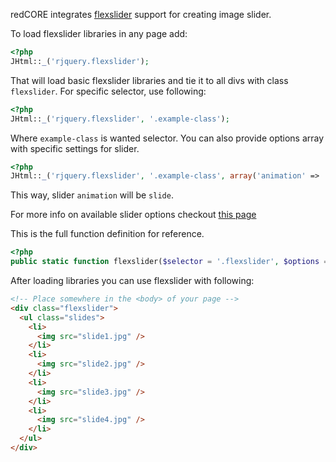 redCORE integrates [flexslider](https://github.com/woothemes/flexslider) support for creating image slider.

To load flexslider libraries in any page add:


```php
<?php 
JHtml::_('rjquery.flexslider');
```
That will load basic flexslider libraries and tie it to all divs with class `flexslider`.
For specific selector, use following:

```php
<?php 
JHtml::_('rjquery.flexslider', '.example-class');
```
Where `example-class` is wanted selector.
You can also provide options array with specific settings for slider.

```php
<?php 
JHtml::_('rjquery.flexslider', '.example-class', array('animation' => 'slide'));
```
This way, slider `animation` will be `slide`.

For more info on available slider options checkout [this page](https://github.com/woothemes/FlexSlider/wiki/FlexSlider-Properties)

This is the full function definition for reference.

```php
<?php 
public static function flexslider($selector = '.flexslider', $options = null)
```

After loading libraries you can use flexslider with following:
```html
<!-- Place somewhere in the <body> of your page -->
<div class="flexslider">
  <ul class="slides">
    <li>
      <img src="slide1.jpg" />
    </li>
    <li>
      <img src="slide2.jpg" />
    </li>
    <li>
      <img src="slide3.jpg" />
    </li>
    <li>
      <img src="slide4.jpg" />
    </li>
  </ul>
</div>
```